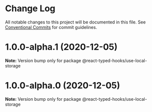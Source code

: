 # Change Log

All notable changes to this project will be documented in this file.
See [Conventional Commits](https://conventionalcommits.org) for commit guidelines.

# 1.0.0-alpha.1 (2020-12-05)

**Note:** Version bump only for package @react-typed-hooks/use-local-storage





# 1.0.0-alpha.0 (2020-12-05)

**Note:** Version bump only for package @react-typed-hooks/use-local-storage
